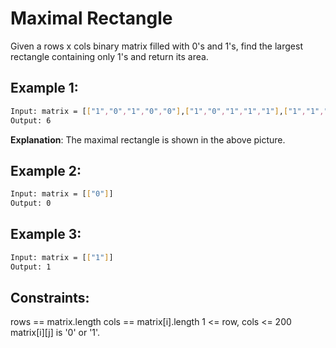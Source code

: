 # Maximal Rectangle

Given a rows x cols binary matrix filled with 0's and 1's, find the largest rectangle containing only 1's and return its area.

## Example 1:

```bash
Input: matrix = [["1","0","1","0","0"],["1","0","1","1","1"],["1","1","1","1","1"],["1","0","0","1","0"]]
Output: 6
```

**Explanation**: The maximal rectangle is shown in the above picture.

## Example 2:

```bash
Input: matrix = [["0"]]
Output: 0
```

## Example 3:

```bash
Input: matrix = [["1"]]
Output: 1
```

## Constraints:

rows == matrix.length
cols == matrix[i].length
1 <= row, cols <= 200
matrix[i][j] is '0' or '1'.
